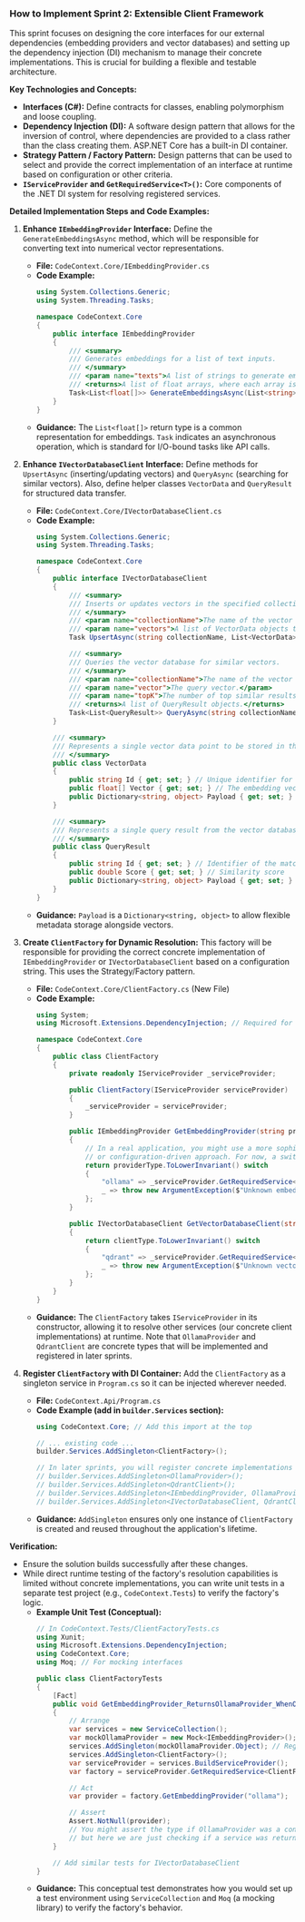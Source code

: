 ### How to Implement Sprint 2: Extensible Client Framework

This sprint focuses on designing the core interfaces for our external dependencies (embedding providers and vector databases) and setting up the dependency injection (DI) mechanism to manage their concrete implementations. This is crucial for building a flexible and testable architecture.

**Key Technologies and Concepts:**

*   **Interfaces (C#):** Define contracts for classes, enabling polymorphism and loose coupling.
*   **Dependency Injection (DI):** A software design pattern that allows for the inversion of control, where dependencies are provided to a class rather than the class creating them. ASP.NET Core has a built-in DI container.
*   **Strategy Pattern / Factory Pattern:** Design patterns that can be used to select and provide the correct implementation of an interface at runtime based on configuration or other criteria.
*   **`IServiceProvider` and `GetRequiredService<T>()`:** Core components of the .NET DI system for resolving registered services.

**Detailed Implementation Steps and Code Examples:**

1.  **Enhance `IEmbeddingProvider` Interface:**
    Define the `GenerateEmbeddingsAsync` method, which will be responsible for converting text into numerical vector representations.
    *   **File:** `CodeContext.Core/IEmbeddingProvider.cs`
    *   **Code Example:**
        ```csharp
        using System.Collections.Generic;
        using System.Threading.Tasks;

        namespace CodeContext.Core
        {
            public interface IEmbeddingProvider
            {
                /// <summary>
                /// Generates embeddings for a list of text inputs.
                /// </summary>
                /// <param name="texts">A list of strings to generate embeddings for.</param>
                /// <returns>A list of float arrays, where each array is an embedding for the corresponding text.</returns>
                Task<List<float[]>> GenerateEmbeddingsAsync(List<string> texts);
            }
        }
        ```
    *   **Guidance:** The `List<float[]>` return type is a common representation for embeddings. `Task` indicates an asynchronous operation, which is standard for I/O-bound tasks like API calls.

2.  **Enhance `IVectorDatabaseClient` Interface:**
    Define methods for `UpsertAsync` (inserting/updating vectors) and `QueryAsync` (searching for similar vectors). Also, define helper classes `VectorData` and `QueryResult` for structured data transfer.
    *   **File:** `CodeContext.Core/IVectorDatabaseClient.cs`
    *   **Code Example:**
        ```csharp
        using System.Collections.Generic;
        using System.Threading.Tasks;

        namespace CodeContext.Core
        {
            public interface IVectorDatabaseClient
            {
                /// <summary>
                /// Inserts or updates vectors in the specified collection.
                /// </summary>
                /// <param name="collectionName">The name of the vector collection.</param>
                /// <param name="vectors">A list of VectorData objects to upsert.</param>
                Task UpsertAsync(string collectionName, List<VectorData> vectors);

                /// <summary>
                /// Queries the vector database for similar vectors.
                /// </summary>
                /// <param name="collectionName">The name of the vector collection to query.</param>
                /// <param name="vector">The query vector.</param>
                /// <param name="topK">The number of top similar results to return.</param>
                /// <returns>A list of QueryResult objects.</returns>
                Task<List<QueryResult>> QueryAsync(string collectionName, float[] vector, int topK);
            }

            /// <summary>
            /// Represents a single vector data point to be stored in the database.
            /// </summary>
            public class VectorData
            {
                public string Id { get; set; } // Unique identifier for the vector
                public float[] Vector { get; set; } // The embedding vector itself
                public Dictionary<string, object> Payload { get; set; } // Additional metadata
            }

            /// <summary>
            /// Represents a single query result from the vector database.
            /// </summary>
            public class QueryResult
            {
                public string Id { get; set; } // Identifier of the matched vector
                public double Score { get; set; } // Similarity score
                public Dictionary<string, object> Payload { get; set; } // Associated metadata
            }
        }
        ```
    *   **Guidance:** `Payload` is a `Dictionary<string, object>` to allow flexible metadata storage alongside vectors.

3.  **Create `ClientFactory` for Dynamic Resolution:**
    This factory will be responsible for providing the correct concrete implementation of `IEmbeddingProvider` or `IVectorDatabaseClient` based on a configuration string. This uses the Strategy/Factory pattern.
    *   **File:** `CodeContext.Core/ClientFactory.cs` (New File)
    *   **Code Example:**
        ```csharp
        using System;
        using Microsoft.Extensions.DependencyInjection; // Required for GetRequiredService

        namespace CodeContext.Core
        {
            public class ClientFactory
            {
                private readonly IServiceProvider _serviceProvider;

                public ClientFactory(IServiceProvider serviceProvider)
                {
                    _serviceProvider = serviceProvider;
                }

                public IEmbeddingProvider GetEmbeddingProvider(string providerType)
                {
                    // In a real application, you might use a more sophisticated lookup
                    // or configuration-driven approach. For now, a switch is sufficient.
                    return providerType.ToLowerInvariant() switch
                    {
                        "ollama" => _serviceProvider.GetRequiredService<OllamaProvider>(), // OllamaProvider will be registered in Program.cs
                        _ => throw new ArgumentException($"Unknown embedding provider type: {providerType}")
                    };
                }

                public IVectorDatabaseClient GetVectorDatabaseClient(string clientType)
                {
                    return clientType.ToLowerInvariant() switch
                    {
                        "qdrant" => _serviceProvider.GetRequiredService<QdrantClient>(), // QdrantClient will be registered in Program.cs
                        _ => throw new ArgumentException($"Unknown vector database client type: {clientType}")
                    };
                }
            }
        }
        ```
    *   **Guidance:** The `ClientFactory` takes `IServiceProvider` in its constructor, allowing it to resolve other services (our concrete client implementations) at runtime. Note that `OllamaProvider` and `QdrantClient` are concrete types that will be implemented and registered in later sprints.

4.  **Register `ClientFactory` with DI Container:**
    Add the `ClientFactory` as a singleton service in `Program.cs` so it can be injected wherever needed.
    *   **File:** `CodeContext.Api/Program.cs`
    *   **Code Example (add in `builder.Services` section):**
        ```csharp
        using CodeContext.Core; // Add this import at the top

        // ... existing code ...
        builder.Services.AddSingleton<ClientFactory>();

        // In later sprints, you will register concrete implementations like this:
        // builder.Services.AddSingleton<OllamaProvider>();
        // builder.Services.AddSingleton<QdrantClient>();
        // builder.Services.AddSingleton<IEmbeddingProvider, OllamaProvider>(); // If you want to directly inject the interface
        // builder.Services.AddSingleton<IVectorDatabaseClient, QdrantClient>(); // If you want to directly inject the interface
        ```
    *   **Guidance:** `AddSingleton` ensures only one instance of `ClientFactory` is created and reused throughout the application's lifetime.

**Verification:**

*   Ensure the solution builds successfully after these changes.
*   While direct runtime testing of the factory's resolution capabilities is limited without concrete implementations, you can write unit tests in a separate test project (e.g., `CodeContext.Tests`) to verify the factory's logic.
    *   **Example Unit Test (Conceptual):**
        ```csharp
        // In CodeContext.Tests/ClientFactoryTests.cs
        using Xunit;
        using Microsoft.Extensions.DependencyInjection;
        using CodeContext.Core;
        using Moq; // For mocking interfaces

        public class ClientFactoryTests
        {
            [Fact]
            public void GetEmbeddingProvider_ReturnsOllamaProvider_WhenOllamaTypeIsRequested()
            {
                // Arrange
                var services = new ServiceCollection();
                var mockOllamaProvider = new Mock<IEmbeddingProvider>(); // Mock the concrete provider
                services.AddSingleton(mockOllamaProvider.Object); // Register the mock as the concrete type
                services.AddSingleton<ClientFactory>();
                var serviceProvider = services.BuildServiceProvider();
                var factory = serviceProvider.GetRequiredService<ClientFactory>();

                // Act
                var provider = factory.GetEmbeddingProvider("ollama");

                // Assert
                Assert.NotNull(provider);
                // You might assert the type if OllamaProvider was a concrete class,
                // but here we are just checking if a service was returned.
            }

            // Add similar tests for IVectorDatabaseClient
        }
        ```
    *   **Guidance:** This conceptual test demonstrates how you would set up a test environment using `ServiceCollection` and `Moq` (a mocking library) to verify the factory's behavior.
